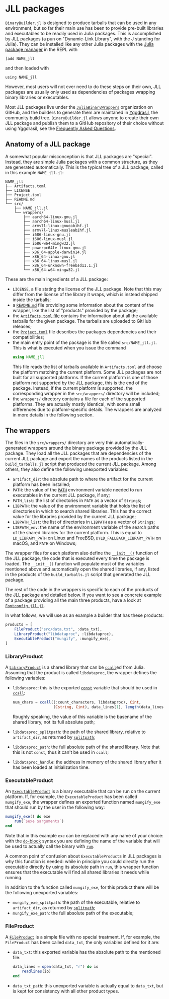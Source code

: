 # JLL packages

`BinaryBuilder.jl` is designed to produce tarballs that can be used in any
environment, but so far their main use has been to provide pre-built libraries
and executables to be readily used in Julia packages.  This is accomplished by
JLL packages (a pun on "Dynamic-Link Library", with the J standing for Julia).
They can be installed like any other Julia packages with the [Julia package
manager](https://julialang.github.io/Pkg.jl/v1/) in the REPL with
```
]add NAME_jll
```
and then loaded with
```
using NAME_jll
```
However, most users will not ever need to do these steps on their own, JLL
packages are usually only used as dependencies of packages wrapping binary
libraries or executables.

Most JLL packages live under the
[`JuliaBinaryWrappers`](https://github.com/JuliaBinaryWrappers) organization on
GitHub, and the builders to generate them are maintaned in
[Yggdrasil](https://github.com/JuliaPackaging/Yggdrasil/), the community build
tree.  `BinaryBuilder.jl` allows anyone to create their own JLL package and
publish them to a GitHub repository of their choice without using Yggdrasil, see
the [Frequently Asked Questions](@ref).

## Anatomy of a JLL package

A somewhat popular misconception is that JLL packages are "special".  Instead,
they are simple Julia packages with a common structure, as they are generated
automatically.  This is the typical tree of a JLL package, called in this
example `NAME_jll.jl`:
```
NAME_jll
├── Artifacts.toml
├── LICENSE
├── Project.toml
├── README.md
└── src/
    ├── NAME_jll.jl
    └── wrappers/
        ├── aarch64-linux-gnu.jl
        ├── aarch64-linux-musl.jl
        ├── armv7l-linux-gnueabihf.jl
        ├── armv7l-linux-musleabihf.jl
        ├── i686-linux-gnu.jl
        ├── i686-linux-musl.jl
        ├── i686-w64-mingw32.jl
        ├── powerpc64le-linux-gnu.jl
        ├── x86_64-apple-darwin14.jl
        ├── x86_64-linux-gnu.jl
        ├── x86_64-linux-musl.jl
        ├── x86_64-unknown-freebsd11.1.jl
        └── x86_64-w64-mingw32.jl
```

These are the main ingredients of a JLL package:

* `LICENSE`, a file stating the license of the JLL package.  Note that this may
  differ from the license of the library it wraps, which is instead shipped
  inside the tarballs;
* a [`README.md`](https://en.wikipedia.org/wiki/README) file providing some
  information about the content of the wrapper, like the list of "products"
  provided by the package;
* the [`Artifacts.toml`
  file](https://julialang.github.io/Pkg.jl/v1/artifacts/#Artifacts.toml-files-1)
  contains the information about all the available tarballs for the given
  package.  The tarballs are uploaded to GitHub releases;
* the
  [`Project.toml`](https://julialang.github.io/Pkg.jl/v1/toml-files/#Project.toml-1)
  file describes the packages dependencies and their compatibilities;
* the main entry point of the package is the file called `src/NAME_jll.jl`.
  This is what is executed when you issue the command
  ```jl
  using NAME_jll
  ```
  This file reads the list of tarballs available in `Artifacts.toml` and choose
  the platform matching the current platform.  Some JLL packages are not built
  for all supported platforms.  If the current platform is one of those platform
  not supported by the JLL package, this is the end of the package.  Instead, if
  the current platform is supported, the corresponding wrapper in the
  `src/wrappers/` directory will be included;
* the `wrappers/` directory contains a file for each of the supported
  platforms.  They are actually mostly identical, with some small differences
  due to platfomr-specific details.  The wrappers are analyzed in more details
  in the following section.

## The wrappers

The files in the `src/wrappers/` directory are very thin automatically-generated
wrappers around the binary package provided by the JLL package.  They load all
the JLL packages that are dependencies of the current JLL package and export the
names of the products listed in the `build_tarballs.jl` script that produced the
current JLL package.  Among others, they also define the following unexported
variables:

* `artifact_dir`: the absolute path to where the artifact for the current
  platform has been installed;
* `PATH`: the value of the
  [`PATH`](https://en.wikipedia.org/wiki/PATH_(variable)) environment variable
  needed to run executables in the current JLL package, if any;
* `PATH_list`: the list of directories in `PATH` as a vector of `String`s;
* `LIBPATH`: the value of the environment variable that holds the list of
  directories in which to search shared libraries.  This has the correct value
  for the libraries provided by the current JLL package;
* `LIBPATH_list`: the list of directories in `LIBPATH` as a vector of `String`s;
* `LIBPATH_env`: the name of the environment variable of the search paths of the
  shared libraries for the current platform.  This is equal to `LD_LIBRARY_PATH`
  on Linux and FreeBSD, `DYLD_FALLBACK_LIBRARY_PATH` on macOS, and `PATH` on
  Windows;

The wrapper files for each platform also define the
[`__init__()`](https://docs.julialang.org/en/v1/manual/modules/index.html#Module-initialization-and-precompilation-1)
function of the JLL package, the code that is executed every time the package is
loaded.  The `__init__()` function will populate most of the variables mentioned
above and automatically open the shared libraries, if any, listed in the
products of the `build_tarballs.jl` script that generated the JLL package.

The rest of the code in the wrappers is specific to each of the products of the
JLL package and detailed below.  If you want to see a concrete example of a
package providing all the main three products, have a look at
[`Fontconfig_jll.jl`](https://github.com/JuliaBinaryWrappers/Fontconfig_jll.jl/tree/785936d816d1ae65c2a6648f3a6acbfd72535e36).

In what follows, we will use as an example a builder that has these products:

```julia
products = [
    FileProduct("src/data.txt", :data_txt),
    LibraryProduct("libdataproc", :libdataproc),
    ExecutableProduct("mungify", :mungify_exe),
]
```

### LibraryProduct

A [`LibraryProduct`](@ref) is a shared library that can be
[`ccall`](https://docs.julialang.org/en/v1/manual/calling-c-and-fortran-code/)ed
from Julia.  Assuming that the product is called `libdataproc`, the wrapper
defines the following variables:

* `libdataproc`: this is the exported
  [`const`](https://docs.julialang.org/en/v1/manual/variables-and-scoping/#Constants-1)
  variable that should be used in
  [`ccall`](https://docs.julialang.org/en/v1/manual/calling-c-and-fortran-code/index.html):

  ```julia
  num_chars = ccall((:count_characters, libdataproc), Cint,
                    (Cstring, Cint), data_lines[1], length(data_lines[1]))
  ```

  Roughly speaking, the value of this variable is the basename of the shared
  library, not its full absolute path;
* `libdataproc_splitpath`: the path of the shared library, relative to
  `artifact_dir`, as returned by
  [`splitpath`](https://docs.julialang.org/en/v1/base/file/#Base.Filesystem.splitpath);
* `libdataproc_path`: the full absolute path of the shared library.  Note that
  this is not `const`, thus it can't be used in `ccall`;
* `libdataproc_handle`: the address in memory of the shared library after it has
  been loaded at initialization time.

### ExecutableProduct

An [`ExecutableProduct`](@ref) is a binary executable that can be run on the
current platform.  If, for example, the `ExecutableProduct` has been called
`mungify_exe`, the wrapper defines an exported function named `mungify_exe` that
should run by the user in the following way:

```julia
mungify_exe() do exe
    run(`$exe $arguments`)
end
```

Note that in this example `exe` can be replaced with any name of your choice:
with the
[`do`-block](https://docs.julialang.org/en/v1/manual/functions/#Do-Block-Syntax-for-Function-Arguments-1)
syntax you are defining the name of the variable that will be used to actually
call the binary with
[`run`](https://docs.julialang.org/en/v1/base/base/#Base.run).

A common point of confusion about `ExecutableProduct`s in JLL packages is why
this function is needed: while in principle you could directly run the
executable directly by using its absolute path in `run`, this wrapper function
ensures that the executable will find all shared libraries it needs while running.

In addition to the function called `mungify_exe`, for this product there will be
the following unexported variables:

* `mungify_exe_splitpath`: the path of the executable, relative to
  `artifact_dir`, as returned by
  [`splitpath`](https://docs.julialang.org/en/v1/base/file/#Base.Filesystem.splitpath);
* `mungify_exe_path`: the full absolute path of the executable;

### FileProduct

A [`FileProduct`](@ref) is a simple file with no special treatment.  If, for
example, the `FileProduct` has been called `data_txt`, the only variables
defined for it are:

* `data_txt`: this exported variable has the absolute path to the mentioned
  file:

  ```julia
  data_lines = open(data_txt, "r") do io
      readlines(io)
  end
  ```

* `data_txt_path`: this unexported variable is actually equal to `data_txt`, but
  is kept for consistency with all other product types.

